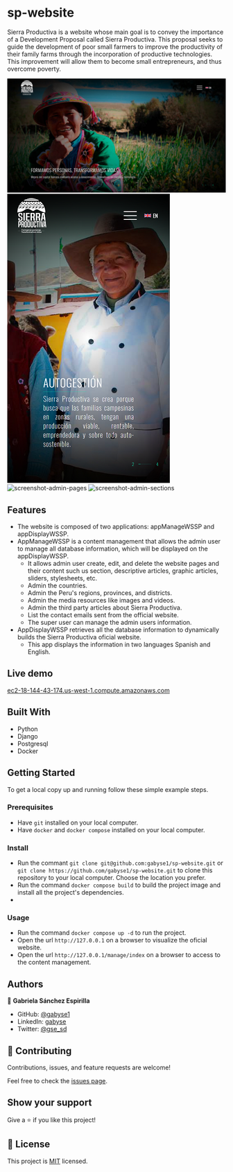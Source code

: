 # sp-website
Sierra Productiva is a website whose main goal is to convey the importance of a Development Proposal called Sierra Productiva. This proposal seeks to guide the development of poor small farmers to improve the productivity of their family farms through the incorporation of productive technologies. This improvement will allow them to become small entrepreneurs, and thus overcome poverty.

![screenshot-desktop](sp-website-screenshot-desktop-1200x627.png)
![screenshot-mobile](sp-website-screenshot-mobile-375x667.png)
![screenshot-admin-pages](sp-website-screenshot-admin-pages-screenshot-1200x627.png)
![screenshot-admin-sections](sp-website-screenshot-admin-sections-screenshot-1200x627.png)


## Features

- The website is composed of two applications: appManageWSSP and appDisplayWSSP.
- AppManageWSSP is a content management that allows the admin user to manage all database information, which will be displayed on the appDisplayWSSP.
  - It allows admin user create, edit, and delete the website pages and their content such us section, descriptive articles, graphic articles, sliders, stylesheets, etc.
  - Admin the countries.
  - Admin the Peru's regions, provinces, and districts.
  - Admin the media resources like images and videos.
  - Admin the third party articles about Sierra Productiva.
  - List the contact emails sent from the official website.
  - The super user can manage the admin users information.
- AppDisplayWSSP retrieves all the database information to dynamically builds the Sierra Productiva oficial website.
  - This app displays the information in two languages Spanish and English.


## Live demo

[ec2-18-144-43-174.us-west-1.compute.amazonaws.com](https://ec2-18-144-43-174.us-west-1.compute.amazonaws.com/)


## Built With

- Python
- Django
- Postgresql
- Docker


## Getting Started


To get a local copy up and running follow these simple example steps.

### Prerequisites

- Have `git` installed on your local computer.
- Have `docker` and `docker compose` installed on your local computer.

### Install

- Run the commant `git clone git@github.com:gabyse1/sp-website.git` or `git clone https://github.com/gabyse1/sp-website.git` to clone this repository to your local computer. Choose the location you prefer.
- Run the command `docker compose build` to build the project image and install all the project's dependencies.
- 

### Usage

- Run the command `docker compose up -d` to run the project.
- Open the url `http://127.0.0.1` on a browser to visualize the oficial website.
- Open the url `http://127.0.0.1/manage/index` on a browser to access to the content management.


## Authors

👤 **Gabriela Sánchez Espirilla**

- GitHub: [@gabyse1](https://github.com/gabyse1)
- LinkedIn: [gabyse](https://www.linkedin.com/in/gabyse/)
- Twitter: [@gse_sd](https://twitter.com/gse_sd)


## 🤝 Contributing

Contributions, issues, and feature requests are welcome!

Feel free to check the [issues page](../../issues/).


## Show your support

Give a ⭐️ if you like this project!


## 📝 License

This project is [MIT](./LICENSE) licensed.
